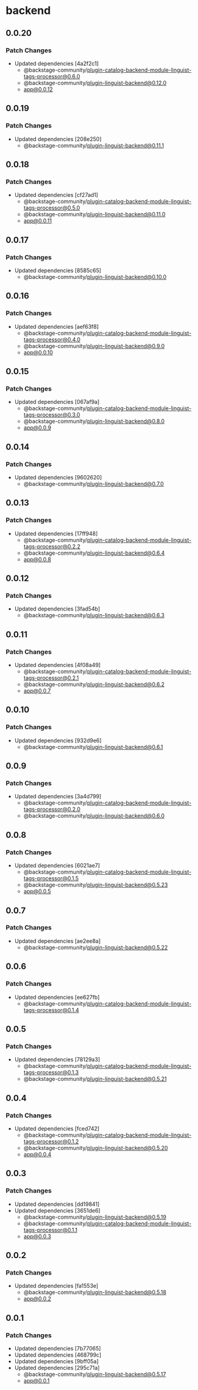 # backend

## 0.0.20

### Patch Changes

- Updated dependencies [4a2f2c1]
  - @backstage-community/plugin-catalog-backend-module-linguist-tags-processor@0.6.0
  - @backstage-community/plugin-linguist-backend@0.12.0
  - app@0.0.12

## 0.0.19

### Patch Changes

- Updated dependencies [208e250]
  - @backstage-community/plugin-linguist-backend@0.11.1

## 0.0.18

### Patch Changes

- Updated dependencies [cf27ad1]
  - @backstage-community/plugin-catalog-backend-module-linguist-tags-processor@0.5.0
  - @backstage-community/plugin-linguist-backend@0.11.0
  - app@0.0.11

## 0.0.17

### Patch Changes

- Updated dependencies [8585c65]
  - @backstage-community/plugin-linguist-backend@0.10.0

## 0.0.16

### Patch Changes

- Updated dependencies [aef63f8]
  - @backstage-community/plugin-catalog-backend-module-linguist-tags-processor@0.4.0
  - @backstage-community/plugin-linguist-backend@0.9.0
  - app@0.0.10

## 0.0.15

### Patch Changes

- Updated dependencies [067af9a]
  - @backstage-community/plugin-catalog-backend-module-linguist-tags-processor@0.3.0
  - @backstage-community/plugin-linguist-backend@0.8.0
  - app@0.0.9

## 0.0.14

### Patch Changes

- Updated dependencies [9602620]
  - @backstage-community/plugin-linguist-backend@0.7.0

## 0.0.13

### Patch Changes

- Updated dependencies [17ff948]
  - @backstage-community/plugin-catalog-backend-module-linguist-tags-processor@0.2.2
  - @backstage-community/plugin-linguist-backend@0.6.4
  - app@0.0.8

## 0.0.12

### Patch Changes

- Updated dependencies [3fad54b]
  - @backstage-community/plugin-linguist-backend@0.6.3

## 0.0.11

### Patch Changes

- Updated dependencies [4f08a49]
  - @backstage-community/plugin-catalog-backend-module-linguist-tags-processor@0.2.1
  - @backstage-community/plugin-linguist-backend@0.6.2
  - app@0.0.7

## 0.0.10

### Patch Changes

- Updated dependencies [932d9e6]
  - @backstage-community/plugin-linguist-backend@0.6.1

## 0.0.9

### Patch Changes

- Updated dependencies [3a4d799]
  - @backstage-community/plugin-catalog-backend-module-linguist-tags-processor@0.2.0
  - @backstage-community/plugin-linguist-backend@0.6.0

## 0.0.8

### Patch Changes

- Updated dependencies [6021ae7]
  - @backstage-community/plugin-catalog-backend-module-linguist-tags-processor@0.1.5
  - @backstage-community/plugin-linguist-backend@0.5.23
  - app@0.0.5

## 0.0.7

### Patch Changes

- Updated dependencies [ae2ee8a]
  - @backstage-community/plugin-linguist-backend@0.5.22

## 0.0.6

### Patch Changes

- Updated dependencies [ee627fb]
  - @backstage-community/plugin-catalog-backend-module-linguist-tags-processor@0.1.4

## 0.0.5

### Patch Changes

- Updated dependencies [78129a3]
  - @backstage-community/plugin-catalog-backend-module-linguist-tags-processor@0.1.3
  - @backstage-community/plugin-linguist-backend@0.5.21

## 0.0.4

### Patch Changes

- Updated dependencies [fced742]
  - @backstage-community/plugin-catalog-backend-module-linguist-tags-processor@0.1.2
  - @backstage-community/plugin-linguist-backend@0.5.20
  - app@0.0.4

## 0.0.3

### Patch Changes

- Updated dependencies [dd19841]
- Updated dependencies [3651de6]
  - @backstage-community/plugin-linguist-backend@0.5.19
  - @backstage-community/plugin-catalog-backend-module-linguist-tags-processor@0.1.1
  - app@0.0.3

## 0.0.2

### Patch Changes

- Updated dependencies [fa1553e]
  - @backstage-community/plugin-linguist-backend@0.5.18
  - app@0.0.2

## 0.0.1

### Patch Changes

- Updated dependencies [7b77065]
- Updated dependencies [468799c]
- Updated dependencies [9bff05a]
- Updated dependencies [295c71a]
  - @backstage-community/plugin-linguist-backend@0.5.17
  - app@0.0.1

